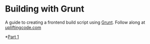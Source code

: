 Building with Grunt
===================

A guide to creating a frontend build script using [Grunt](gruntjs.com). Follow along at [upliftingcode.com](http://upliftingcode.com/)

*[Part 1](http://upliftingcode.com/blog/2014/04/building-with-grunt-part-1/)
